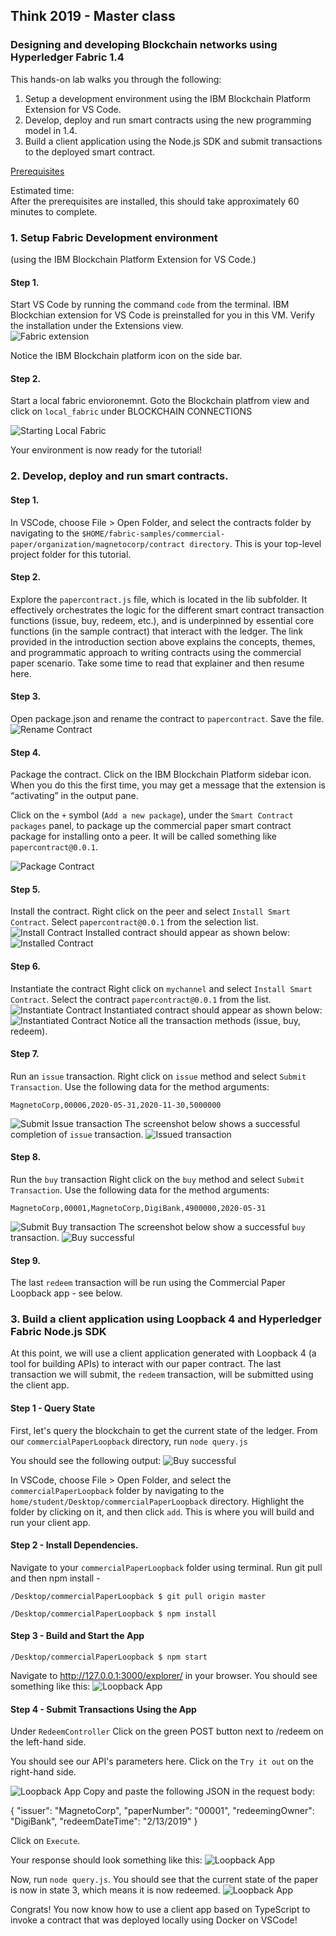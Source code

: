 
## Think 2019 - Master class
### Designing and developing Blockchain networks using Hyperledger Fabric 1.4

This hands-on lab walks you through the following:
1. Setup a development environment using the IBM Blockchain Platform Extension for VS Code. 
2. Develop, deploy and run smart contracts using the new programming model in 1.4. 
3. Build a client application using the Node.js SDK and submit transactions to the deployed smart contract.

[Prerequisites](Prerequisites.md)

Estimated time: <br />
After the prerequisites are installed, this should take approximately 60 minutes to complete.

[](#setup)
### 1. Setup Fabric Development environment 
(using the IBM Blockchain Platform Extension for VS Code.)<br />
#### Step 1. 
Start VS Code by running the command `code` from the terminal. 
IBM Blockchian extension for VS Code is preinstalled for you in this VM. Verify the installation under the Extensions view.   
![Fabric extension](images/VerifyFabricExtension.png)

Notice the IBM Blockchain platform icon on the side bar.
#### Step 2.  
Start a local fabric envioronemnt.
Goto the Blockchain platfrom view and click on `local_fabric` under BLOCKCHAIN CONNECTIONS

![Starting Local Fabric](images/StartingLocalFabric.gif)

Your environment is now ready for the tutorial!



### 2. Develop, deploy and run smart contracts. 
#### Step 1.
In VSCode, choose File > Open Folder, and select the contracts folder by navigating to the  `$HOME/fabric-samples/commercial-paper/organization/magnetocorp/contract directory`. This is your top-level project folder for this tutorial. 

#### Step 2.
Explore the `papercontract.js` file, which is located in the lib subfolder. It effectively orchestrates the logic for the different smart contract transaction functions (issue, buy, redeem, etc.), and is underpinned by essential core functions (in the sample contract) that interact with the ledger. The link provided in the introduction section above explains the concepts, themes, and programmatic approach to writing contracts using the commercial paper scenario. Take some time to read that explainer and then resume here.

#### Step 3.
Open package.json and rename the contract to `papercontract`. Save the file.
![Rename Contract](images/renameContract.png)

#### Step 4.
Package the contract.
Click on the IBM Blockchain Platform sidebar icon. When you do this the first time, you may get a message that the extension is “activating” in the output pane.

Click on the `+` symbol (`Add a new package`), under the `Smart Contract packages` panel, to package up the commercial paper smart contract package for installing onto a peer. It will be called something like  `papercontract@0.0.1`.

![Package Contract](images/packageContract.gif)

#### Step 5.
Install the contract.
Right click on the peer and select `Install Smart Contract`. Select `papercontract@0.0.1` from the selection list.
![Install Contract](images/installContract.gif)
Installed contract should appear as shown below:
![Installed Contract](images/installedContract.png)

#### Step 6.
Instantiate the contract
Right click on `mychannel` and select `Install Smart Contract`. Select the contract `papercontract@0.0.1` from the list. 
![Instantiate Contract](images/instantiateContract.gif)
Instantiated contract should appear as shown below:
![Instantiated Contract](images/instantiatedContract.png)
Notice all the transaction methods (issue, buy, redeem).

#### Step 7.
Run an `issue` transaction.
Right click on `issue` method and select `Submit Transaction`. 
Use the following data for the method arguments:
```
MagnetoCorp,00006,2020-05-31,2020-11-30,5000000
```
![Submit Issue transaction](images/submitIssue.gif)
The screenshot below shows a successful completion of `issue` transaction.
![Issued transaction](images/PaperIssued.png)

#### Step 8.
Run the `buy` transaction
Right click on the `buy` method and select `Submit Transaction`. Use the following data for the method arguments:
```
MagnetoCorp,00001,MagnetoCorp,DigiBank,4900000,2020-05-31
```
![Submit Buy transaction](images/submitBuy.gif)
The screenshot below show a successful `buy` transaction.
![Buy successful](images/PaperBought.png)



#### Step 9.
The last `redeem` transaction will be run using the Commercial Paper Loopback app - see below. 

### 3. Build a client application using Loopback 4 and Hyperledger Fabric Node.js SDK 
At this point, we will use a client application generated with Loopback 4 (a tool for building APIs)
to interact with our paper contract. The last transaction we will submit, the `redeem` transaction, will
be submitted using the client app.


#### Step 1 - Query State
First, let's query the blockchain to get the current state of the ledger. From our `commercialPaperLoopback` directory, 
run `node query.js`

You should see the following output: 
![Buy successful](images/queryAll.png)

In VSCode, choose File > Open Folder, and select the `commercialPaperLoopback` folder by navigating to the `home/student/Desktop/commercialPaperLoopback` directory. Highlight the folder by clicking on it, and then click `add`. This is where you will build and run your client app.

#### Step 2 - Install Dependencies.
Navigate to your `commercialPaperLoopback` folder using terminal. Run git pull and then npm install - 
```
/Desktop/commercialPaperLoopback $ git pull origin master

/Desktop/commercialPaperLoopback $ npm install
```

#### Step 3 - Build and Start the App

```
/Desktop/commercialPaperLoopback $ npm start
```

Navigate to http://127.0.0.1:3000/explorer/ in your browser. You should see something like this: 
![Loopback App](images/loopbackApp.png)

#### Step 4 - Submit Transactions Using the App
Under `RedeemController` Click on the green POST button next to /redeem on the left-hand side.

You should see our API's parameters here. Click on the `Try it out` on the right-hand side.

![Loopback App](images/redeem.png)
Copy and paste the following JSON in the request body:

{
  "issuer": "MagnetoCorp",
  "paperNumber": "00001",
  "redeemingOwner": "DigiBank",
  "redeemDateTime": "2/13/2019"
}

Click on `Execute`.

Your response should look something like this: 
![Loopback App](images/response.png)

Now, run `node query.js`. You should see that the current state of the 
paper is now in state 3, which means it is now redeemed. 
![Loopback App](images/queryAll2.png)


Congrats! You now know how to use a client app based on TypeScript to 
invoke a contract that was deployed locally using Docker on VSCode! 



